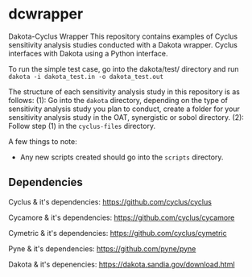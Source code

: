 # dcwrapper
Dakota-Cyclus Wrapper 
This repository contains examples of Cyclus sensitivity analysis 
studies conducted with a Dakota wrapper. 
Cyclus interfaces with Dakota using a Python interface. 

To run the simple test case, go into the dakota/test/ directory and 
run ```dakota -i dakota_test.in -o dakota_test.out```

The structure of each sensitivity analysis study in this repository 
is as follows: 
(1): Go into the `dakota` directory, depending on the type of sensitivity 
analysis study you plan to conduct, create a folder for your sensitivity 
analysis study in the OAT, synergistic or sobol directory.
(2): Follow step (1) in the `cyclus-files` directory.

A few things to note: 
* Any new scripts created should go into the `scripts` directory. 

## Dependencies 
Cyclus & it's dependencies: https://github.com/cyclus/cyclus 

Cycamore & it's dependencies: https://github.com/cyclus/cycamore

Cymetric & it's dependencies: https://github.com/cyclus/cymetric

Pyne & it's dependencies: https://github.com/pyne/pyne

Dakota & it's depenencies: https://dakota.sandia.gov/download.html
